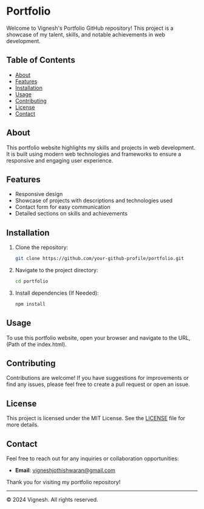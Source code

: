 # Portfolio

Welcome to Vignesh's Portfolio GitHub repository! This project is a showcase of my talent, skills, and notable achievements in web development.

## Table of Contents

- [About](#about)
- [Features](#features)
- [Installation](#installation)
- [Usage](#usage)
- [Contributing](#contributing)
- [License](#license)
- [Contact](#contact)

## About

This portfolio website highlights my skills and projects in web development. It is built using modern web technologies and frameworks to ensure a responsive and engaging user experience.

## Features

- Responsive design
- Showcase of projects with descriptions and technologies used
- Contact form for easy communication
- Detailed sections on skills and achievements

## Installation

1. Clone the repository:
    ```bash
    git clone https://github.com/your-github-profile/portfolio.git
    ```

2. Navigate to the project directory:
    ```bash
    cd portfolio
    ```

3. Install dependencies (If Needed):
    ```bash
    npm install
    ```

## Usage

To use this portfolio website, open your browser and navigate to the URL, (Path of the index.html).

## Contributing

Contributions are welcome! If you have suggestions for improvements or find any issues, please feel free to create a pull request or open an issue.

## License

This project is licensed under the MIT License. See the [LICENSE](LICENSE) file for more details.

## Contact

Feel free to reach out for any inquiries or collaboration opportunities:

- **Email**: [vigneshjothishwaran@gmail.com](mailto:vigneshjothishwaran@gmail.com)

Thank you for visiting my portfolio repository!

---

© 2024 Vignesh. All rights reserved.
